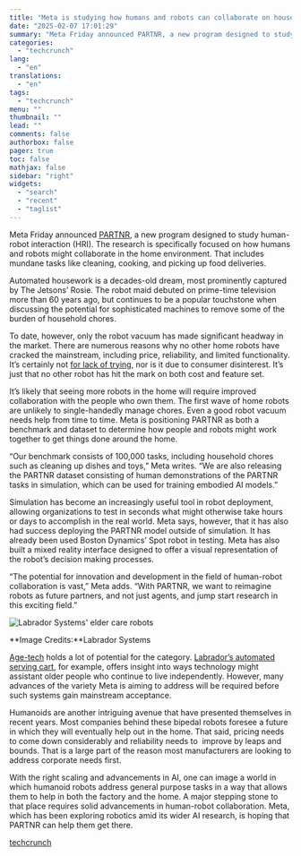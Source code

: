 ```yaml
---
title: "Meta is studying how humans and robots can collaborate on housework"
date: "2025-02-07 17:01:29"
summary: "Meta Friday announced PARTNR, a new program designed to study human-robot interaction (HRI). The research is specifically focused on how humans and robots might collaborate in the home environment. That includes mundane tasks like cleaning, cooking, and picking up food deliveries. Automated housework is a decades-old dream, most prominently captured..."
categories:
  - "techcrunch"
lang:
  - "en"
translations:
  - "en"
tags:
  - "techcrunch"
menu: ""
thumbnail: ""
lead: ""
comments: false
authorbox: false
pager: true
toc: false
mathjax: false
sidebar: "right"
widgets:
  - "search"
  - "recent"
  - "taglist"
---
```


Meta Friday announced [PARTNR](https://ai.meta.com/research/publications/partnr-a-benchmark-for-planning-and-reasoning-in-embodied-multi-agent-tasks/), a new program designed to study human-robot interaction (HRI). The research is specifically focused on how humans and robots might collaborate in the home environment. That includes mundane tasks like cleaning, cooking, and picking up food deliveries.

Automated housework is a decades-old dream, most prominently captured by The Jetsons’ Rosie. The robot maid debuted on prime-time television more than 60 years ago, but continues to be a popular touchstone when discussing the potential for sophisticated machines to remove some of the burden of household chores.

To date, however, only the robot vacuum has made significant headway in the market. There are numerous reasons why no other home robots have cracked the mainstream, including price, reliability, and limited functionality. It’s certainly not [for lack of trying](https://techcrunch.com/2024/09/01/why-do-so-many-home-robots-still-suck/), nor is it due to consumer disinterest. It’s just that no other robot has hit the mark on both cost and feature set.

It’s likely that seeing more robots in the home will require improved collaboration with the people who own them. The first wave of home robots are unlikely to single-handedly manage chores. Even a good robot vacuum needs help from time to time. Meta is positioning PARTNR as both a benchmark and dataset to determine how people and robots might work together to get things done around the home.

“Our benchmark consists of 100,000 tasks, including household chores such as cleaning up dishes and toys,” Meta writes. “We are also releasing the PARTNR dataset consisting of human demonstrations of the PARTNR tasks in simulation, which can be used for training embodied AI models.”

Simulation has become an increasingly useful tool in robot deployment, allowing organizations to test in seconds what might otherwise take hours or days to accomplish in the real world. Meta says, however, that it has also had success deploying the PARTNR model outside of simulation. It has already been used Boston Dynamics’ Spot robot in testing. Meta has also built a mixed reality interface designed to offer a visual representation of the robot’s decision making processes.

“The potential for innovation and development in the field of human-robot collaboration is vast,” Meta adds. “With PARTNR, we want to reimagine robots as future partners, and not just agents, and jump start research in this exciting field.”

![Labrador Systems' elder care robots](https://techcrunch.com/wp-content/uploads/2022/11/Living-Room-Scene-Press.jpeg?w=680)

**Image Credits:**Labrador Systems

[Age-tech](https://agetechcollaborative.org/) holds a lot of potential for the category. [Labrador’s automated serving cart](https://techcrunch.com/2022/01/04/labrador-set-to-deliver-a-robotic-helping-hand-to-homes-in-2023/), for example, offers insight into ways technology might assistant older people who continue to live independently. However, many advances of the variety Meta is aiming to address will be required before such systems gain mainstream acceptance.

Humanoids are another intriguing avenue that have presented themselves in recent years. Most companies behind these bipedal robots foresee a future in which they will eventually help out in the home. That said, pricing needs to come down considerably and reliability needs to  improve by leaps and bounds. That is a large part of the reason most manufacturers are looking to address corporate needs first.

With the right scaling and advancements in AI, one can image a world in which humanoid robots address general purpose tasks in a way that allows them to help in both the factory and the home. A major stepping stone to that place requires solid advancements in human-robot collaboration. Meta, which has been exploring robotics amid its wider AI research, is hoping that PARTNR can help them get there.

[techcrunch](https://techcrunch.com/2025/02/07/meta-is-studying-how-humans-and-robots-can-collaborate-on-housework/)
